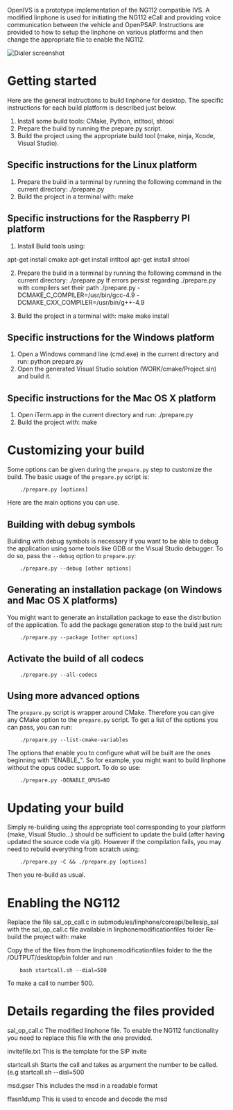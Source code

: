 OpenIVS is a prototype implementation of the NG112 compatible IVS.
A modified linphone is used for initiating the NG112 eCall and providing voice communication between the vehicle and OpenPSAP.​
Instructions are provided to how to setup the linphone on various platforms and then change the appropriate file to enable the NG112.


![Dialer screenshot](http://iot-lab.cut.ac.cy/wp-content/uploads/sites/59/2017/04/20170620_104250-300x169.jpg)

# Getting started

Here are the general instructions to build linphone for desktop. The specific instructions for each build platform is described just below.

1. Install some build tools: CMake, Python, intltool, shtool
2. Prepare the build by running the prepare.py script.
3. Build the project using the appropriate build tool (make, ninja, Xcode, Visual Studio).

## Specific instructions for the Linux platform

1. Prepare the build in a terminal by running the following command in the current directory:
        ./prepare.py
2. Build the project in a terminal with:
        make


## Specific instructions for the Raspberry PI platform
1. Install Build tools using:

apt-get install cmake
apt-get install intltool
apt-get install shtool 

2. Prepare the build in a terminal by running the following command in the current directory:
        ./prepare.py
If errors persist regarding ./prepare.py with compilers set their path
./prepare.py -DCMAKE_C_COMPILER=/usr/bin/gcc-4.9 -DCMAKE_CXX_COMPILER=/usr/bin/g++-4.9



3. Build the project in a terminal with:
        make
        make install


## Specific instructions for the Windows platform

1. Open a Windows command line (cmd.exe) in the current directory and run:
        python prepare.py
2. Open the generated Visual Studio solution (WORK/cmake/Project.sln) and build it.

## Specific instructions for the Mac OS X platform

1. Open iTerm.app in the current directory and run:
        ./prepare.py
2. Build the project with:
        make

# Customizing your build

Some options can be given during the `prepare.py` step to customize the build. The basic usage of the `prepare.py` script is:

        ./prepare.py [options]

Here are the main options you can use.

## Building with debug symbols

Building with debug symbols is necessary if you want to be able to debug the application using some tools like GDB or the Visual Studio debugger. To do so, pass the `--debug` option to `prepare.py`:

        ./prepare.py --debug [other options]

## Generating an installation package (on Windows and Mac OS X platforms)

You might want to generate an installation package to ease the distribution of the application. To add the package generation step to the build just run:

        ./prepare.py --package [other options]

## Activate the build of all codecs

        ./prepare.py --all-codecs

## Using more advanced options

The `prepare.py` script is wrapper around CMake. Therefore you can give any CMake option to the `prepare.py` script.
To get a list of the options you can pass, you can run:

        ./prepare.py --list-cmake-variables

The options that enable you to configure what will be built are the ones beginning with "ENABLE_". So for example, you might want to build linphone without the opus codec support. To do so use:

        ./prepare.py -DENABLE_OPUS=NO

# Updating your build

Simply re-building using the appropriate tool corresponding to your platform (make, Visual Studio...) should be sufficient to update the build (after having updated the source code via git).
However if the compilation fails, you may need to rebuild everything from scratch using:

        ./prepare.py -C && ./prepare.py [options]

Then you re-build as usual.

# Enabling the NG112

Replace the file sal_op_call.c  in submodules/linphone/coreapi/bellesip_sal with the sal_op_call.c file available in linphonemodificationfiles folder
Re-build the project with:
        make

Copy the of the files from the  linphonemodificationfiles folder to the the /OUTPUT/desktop/bin folder and run

        bash startcall.sh --dial=500 

 To make a call to number 500.

# Details regarding the files provided


sal_op_call.c
The modified linphone file. To enable the NG112 functionality you need to replace this file with the one provided.

invitefile.txt
This is the template for the SIP invite

startcall.sh
Starts the call and takes as argument the number to be called. (e.g startcall.sh --dial=500

msd.gser
This includes the msd in a readable format

ffasn1dump
This is used to encode and decode the msd








